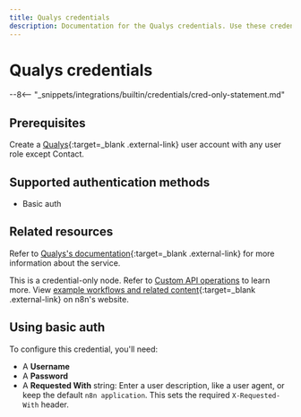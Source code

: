 ```yaml
---
title: Qualys credentials
description: Documentation for the Qualys credentials. Use these credentials to authenticate Qualys in n8n, a workflow automation platform.
---
```


# Qualys credentials

--8<-- "_snippets/integrations/builtin/credentials/cred-only-statement.md"

## Prerequisites

Create a [Qualys](https://www.qualys.com/){:target=_blank .external-link} user account with any user role except Contact.

## Supported authentication methods

- Basic auth

## Related resources

Refer to [Qualys's documentation](https://qualysguard.qg2.apps.qualys.com/qwebhelp/fo_portal/api_doc/index.htm){:target=_blank .external-link} for more information about the service.

This is a credential-only node. Refer to [Custom API operations](/integrations/custom-operations/) to learn more. View [example workflows and related content](https://n8n.io/integrations/qualys/){:target=_blank .external-link} on n8n's website.

## Using basic auth

To configure this credential, you'll need:

- A **Username**
- A **Password**
- A **Requested With** string: Enter a user description, like a user agent, or keep the default `n8n application`. This sets the required `X-Requested-With` header.
